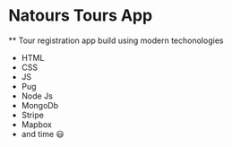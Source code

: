 # Natours Tours App

\*\* Tour registration app build using modern techonologies

- HTML
- CSS
- JS
- Pug
- Node Js
- MongoDb
- Stripe
- Mapbox
- and time 😃
